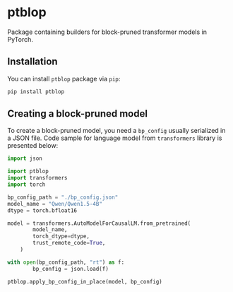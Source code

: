 # ptblop

Package containing builders for block-pruned transformer models in PyTorch.

## Installation

You can install `ptblop` package via `pip`:

```bash
pip install ptblop
```

## Creating a block-pruned model

To create a block-pruned model, you need a `bp_config` usually serialized in a
JSON file. Code sample for language model from `transformers` library is presented
below:

```python
import json

import ptblop
import transformers
import torch

bp_config_path = "./bp_config.json"
model_name = "Qwen/Qwen1.5-4B"
dtype = torch.bfloat16

model = transformers.AutoModelForCausalLM.from_pretrained(
        model_name,
        torch_dtype=dtype,
        trust_remote_code=True,
    )

with open(bp_config_path, "rt") as f:
        bp_config = json.load(f)

ptblop.apply_bp_config_in_place(model, bp_config)
```
